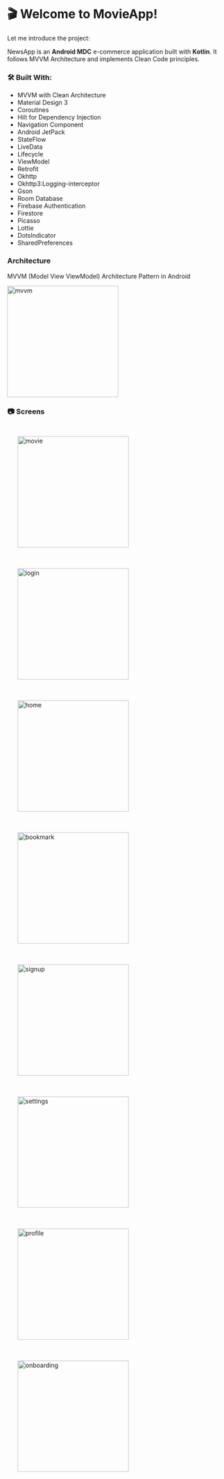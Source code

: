 # 🎬 Welcome to MovieApp!
Let me introduce the project:

NewsApp is an **Android MDC** e-commerce application built with **Kotlin**.
It follows MVVM Architecture and implements Clean Code principles.

### 🛠 Built With:
- MVVM with Clean Architecture
- Material Design 3
- Coroutines
- Hilt for Dependency Injection
- Navigation Component
- Android JetPack
- StateFlow
- LiveData
- Lifecycle
- ViewModel
- Retrofit
- Okhttp
- Okhttp3:Logging-interceptor
- Gson
- Room Database
- Firebase Authentication
- Firestore
- Picasso
- Lottie
- DotsIndicator
- SharedPreferences

### Architecture
MVVM (Model View ViewModel) Architecture Pattern in Android

<img src="https://github.com/user-attachments/assets/4d3d3fae-41ef-49ef-8402-1d2fe8900f35" alt="mvvm" height="256">

### 📷 Screens

<img src="https://github.com/user-attachments/assets/c1e207d3-1577-4a18-b1eb-b7e71196b4be" alt="movie" height="256" style="margin: 24px;">
<img src="https://github.com/user-attachments/assets/ffdc4753-7330-467e-a50f-d02ff657b9b0" alt="login" height="256" style="margin: 24px;">
<img src="https://github.com/user-attachments/assets/ab3fa355-4079-457c-a1fc-b41354af2042" alt="home" height="256" style="margin: 24px;">
<img src="https://github.com/user-attachments/assets/ac37047f-628c-48e8-9a48-b5d71dbe6d72" alt="bookmark" height="256" style="margin: 24px;">
<img src="https://github.com/user-attachments/assets/6f4fd4aa-af2b-4375-8eed-ae18b9f9374b" alt="signup" height="256" style="margin: 24px;">
<img src="https://github.com/user-attachments/assets/f6b2e474-8dd0-4516-81aa-977d90946c52" alt="settings" height="256" style="margin: 24px;">
<img src="https://github.com/user-attachments/assets/1aabc4ca-c15c-4be7-b454-81217b641731" alt="profile" height="256" style="margin: 24px;">
<img src="https://github.com/user-attachments/assets/6b30849e-0664-49f7-9906-a36d7ad3a517" alt="onboarding" height="256" style="margin: 24px;">

